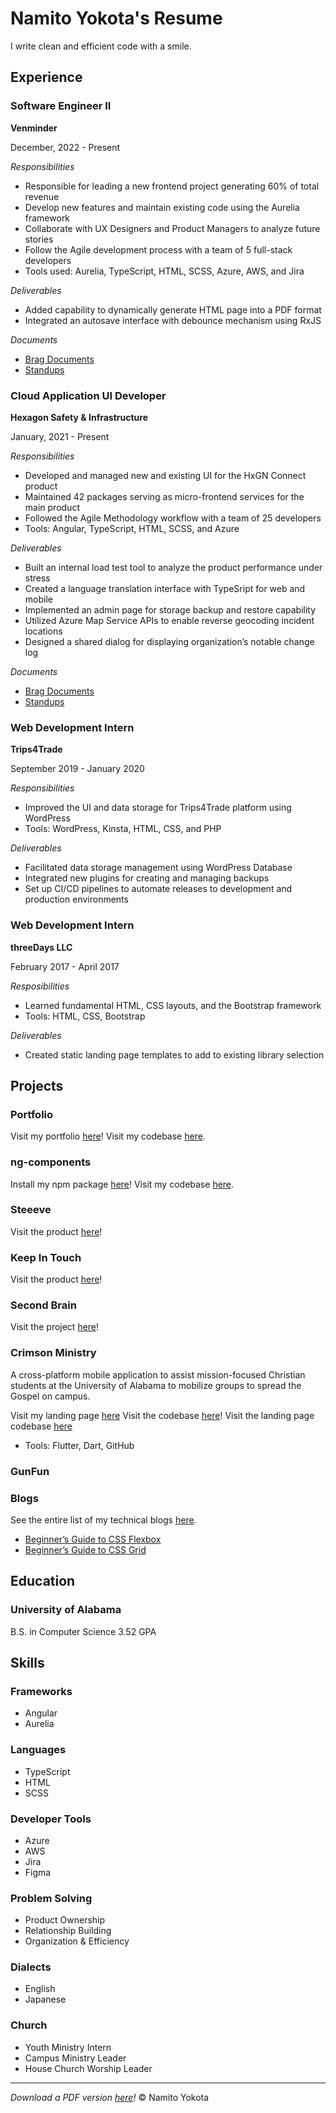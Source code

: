 # Namito Yokota's Resume

I write clean and efficient code with a smile.

## Experience

### Software Engineer II

**Venminder**

December, 2022 - Present

_Responsibilities_

-   Responsible for leading a new frontend project generating 60% of total revenue
-   Develop new features and maintain existing code using the Aurelia framework
-   Collaborate with UX Designers and Product Managers to analyze future stories
-   Follow the Agile development process with a team of 5 full-stack developers
-   Tools used: Aurelia, TypeScript, HTML, SCSS, Azure, AWS, and Jira

_Deliverables_

-   Added capability to dynamically generate HTML page into a PDF format
-   Integrated an autosave interface with debounce mechanism using RxJS

_Documents_

-   [Brag Documents](./brags/venminder.md)
-   [Standups](./standups/venminder.md)

### Cloud Application UI Developer

**Hexagon Safety & Infrastructure**

January, 2021 - Present

_Responsibilities_

-   Developed and managed new and existing UI for the HxGN Connect product
-   Maintained 42 packages serving as micro-frontend services for the main product
-   Followed the Agile Methodology workflow with a team of 25 developers
-   Tools: Angular, TypeScript, HTML, SCSS, and Azure

_Deliverables_

-   Built an internal load test tool to analyze the product performance under stress
-   Created a language translation interface with TypeSript for web and mobile
-   Implemented an admin page for storage backup and restore capability
-   Utilized Azure Map Service APIs to enable reverse geocoding incident locations
-   Designed a shared dialog for displaying organization’s notable change log

_Documents_

-   [Brag Documents](./brags/hexagon.md)
-   [Standups](./standups/hexagon.md)

### Web Development Intern

**Trips4Trade**

September 2019 - January 2020

_Responsibilities_

-   Improved the UI and data storage for Trips4Trade platform using WordPress
-   Tools: WordPress, Kinsta, HTML, CSS, and PHP

_Deliverables_

-   Facilitated data storage management using WordPress Database
-   Integrated new plugins for creating and managing backups
-   Set up CI/CD pipelines to automate releases to development and production environments

### Web Development Intern

**threeDays LLC**

February 2017 - April 2017

_Resposibilities_

-   Learned fundamental HTML, CSS layouts, and the Bootstrap framework
-   Tools: HTML, CSS, Bootstrap

_Deliverables_

-   Created static landing page templates to add to existing library selection

## Projects

### Portfolio

Visit my portfolio [here](https://www.namito.wiki/)!
Visit my codebase [here](https://github.com/namitoyokota/portfolio).

### ng-components

Install my npm package [here](https://www.npmjs.com/package/@namitoyokota/ng-components)!
Visit my codebase [here](https://github.com/namitoyokota/ng-components).

### Steeeve

Visit the product [here](https://steeeve.vercel.app/)!

### Keep In Touch

Visit the product [here](https://www.keepintouch.cc/landing)!

### Second Brain

Visit the project [here](https://search.namito.wiki/)!

### Crimson Ministry

A cross-platform mobile application to assist mission-focused Christian students at the University of Alabama to mobilize groups to spread the Gospel on campus.

Visit my landing page [here](https://crimsonministry.netlify.app)
Visit the codebase [here](https://github.com/crimsonministry/CrimsonMinistry)!
Visit the landing page codebase [here](https://github.com/crimsonministry/CrimsonMinistryWeb)

-   Tools: Flutter, Dart, GitHub

### GunFun

### Blogs

See the entire list of my technical blogs [here](https://blogs.namito.wiki).

-   [Beginner’s Guide to CSS Flexbox](https://blogs.namito.wiki/beginners-guide-to-css-flexbox)
-   [Beginner’s Guide to CSS Grid](https://blogs.namito.wiki/beginners-guide-to-css-grid)

## Education

### University of Alabama

B.S. in Computer Science
3.52 GPA

## Skills

### Frameworks

-   Angular
-   Aurelia

### Languages

-   TypeScript
-   HTML
-   SCSS

### Developer Tools

-   Azure
-   AWS
-   Jira
-   Figma

### Problem Solving

-   Product Ownership
-   Relationship Building
-   Organization & Efficiency

### Dialects

-   English
-   Japanese

### Church

-   Youth Ministry Intern
-   Campus Ministry Leader
-   House Church Worship Leader

<hr />

_Download a PDF version [here](./resume.pdf)!_
&copy; Namito Yokota
